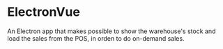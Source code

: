 # ElectronVue

An Electron app that makes possible to show the warehouse's stock and load the sales from the POS, in orden to do on-demand sales.

